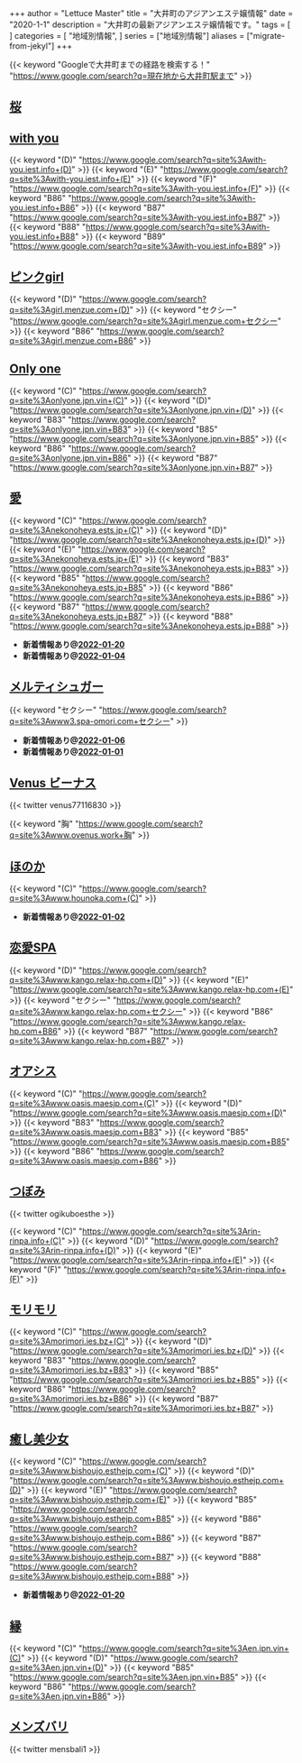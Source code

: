 +++
author = "Lettuce Master"
title = "大井町のアジアンエステ嬢情報"
date = "2020-1-1"
description = "大井町の最新アジアンエステ嬢情報です。"
tags = [
]
categories = [
    "地域別情報",
]
series = ["地域別情報"]
aliases = ["migrate-from-jekyl"]
+++

{{< keyword "Googleで大井町までの経路を検索する！" "https://www.google.com/search?q=現在地から大井町駅まで" >}}

## [桜](http://www.est-sakura.work/)


## [with you](http://with-you.iest.info/)
{{< keyword "(D)" "https://www.google.com/search?q=site%3Awith-you.iest.info+(D)" >}} {{< keyword "(E)" "https://www.google.com/search?q=site%3Awith-you.iest.info+(E)" >}} {{< keyword "(F)" "https://www.google.com/search?q=site%3Awith-you.iest.info+(F)" >}} {{< keyword "B86" "https://www.google.com/search?q=site%3Awith-you.iest.info+B86" >}} {{< keyword "B87" "https://www.google.com/search?q=site%3Awith-you.iest.info+B87" >}} {{< keyword "B88" "https://www.google.com/search?q=site%3Awith-you.iest.info+B88" >}} {{< keyword "B89" "https://www.google.com/search?q=site%3Awith-you.iest.info+B89" >}} 

## [ピンクgirl](http://girl.menzue.com/)
{{< keyword "(D)" "https://www.google.com/search?q=site%3Agirl.menzue.com+(D)" >}} {{< keyword "セクシー" "https://www.google.com/search?q=site%3Agirl.menzue.com+セクシー" >}} {{< keyword "B86" "https://www.google.com/search?q=site%3Agirl.menzue.com+B86" >}} 

## [Only one](http://onlyone.jpn.vin/)
{{< keyword "(C)" "https://www.google.com/search?q=site%3Aonlyone.jpn.vin+(C)" >}} {{< keyword "(D)" "https://www.google.com/search?q=site%3Aonlyone.jpn.vin+(D)" >}} {{< keyword "B83" "https://www.google.com/search?q=site%3Aonlyone.jpn.vin+B83" >}} {{< keyword "B85" "https://www.google.com/search?q=site%3Aonlyone.jpn.vin+B85" >}} {{< keyword "B86" "https://www.google.com/search?q=site%3Aonlyone.jpn.vin+B86" >}} {{< keyword "B87" "https://www.google.com/search?q=site%3Aonlyone.jpn.vin+B87" >}} 

## [愛](https://nekonoheya.ests.jp/)
{{< keyword "(C)" "https://www.google.com/search?q=site%3Anekonoheya.ests.jp+(C)" >}} {{< keyword "(D)" "https://www.google.com/search?q=site%3Anekonoheya.ests.jp+(D)" >}} {{< keyword "(E)" "https://www.google.com/search?q=site%3Anekonoheya.ests.jp+(E)" >}} {{< keyword "B83" "https://www.google.com/search?q=site%3Anekonoheya.ests.jp+B83" >}} {{< keyword "B85" "https://www.google.com/search?q=site%3Anekonoheya.ests.jp+B85" >}} {{< keyword "B86" "https://www.google.com/search?q=site%3Anekonoheya.ests.jp+B86" >}} {{< keyword "B87" "https://www.google.com/search?q=site%3Anekonoheya.ests.jp+B87" >}} {{< keyword "B88" "https://www.google.com/search?q=site%3Anekonoheya.ests.jp+B88" >}} 

- **新着情報あり@[2022-01-20](/post/2022-01-20)**
- **新着情報あり@[2022-01-04](/post/2022-01-04)**
## [メルティシュガー](http://www3.spa-omori.com/)
{{< keyword "セクシー" "https://www.google.com/search?q=site%3Awww3.spa-omori.com+セクシー" >}} 

- **新着情報あり@[2022-01-06](/post/2022-01-06)**
- **新着情報あり@[2022-01-01](/post/2022-01-01)**
## [Venus ビーナス](http://www.ovenus.work/)


{{< twitter venus77116830 >}}

{{< keyword "胸" "https://www.google.com/search?q=site%3Awww.ovenus.work+胸" >}} 

## [ほのか](http://www.hounoka.com/)
{{< keyword "(C)" "https://www.google.com/search?q=site%3Awww.hounoka.com+(C)" >}} 

- **新着情報あり@[2022-01-02](/post/2022-01-02)**
## [恋愛SPA](http://www.kango.relax-hp.com/)
{{< keyword "(D)" "https://www.google.com/search?q=site%3Awww.kango.relax-hp.com+(D)" >}} {{< keyword "(E)" "https://www.google.com/search?q=site%3Awww.kango.relax-hp.com+(E)" >}} {{< keyword "セクシー" "https://www.google.com/search?q=site%3Awww.kango.relax-hp.com+セクシー" >}} {{< keyword "B86" "https://www.google.com/search?q=site%3Awww.kango.relax-hp.com+B86" >}} {{< keyword "B87" "https://www.google.com/search?q=site%3Awww.kango.relax-hp.com+B87" >}} 

## [オアシス](http://www.oasis.maesjp.com/)
{{< keyword "(C)" "https://www.google.com/search?q=site%3Awww.oasis.maesjp.com+(C)" >}} {{< keyword "(D)" "https://www.google.com/search?q=site%3Awww.oasis.maesjp.com+(D)" >}} {{< keyword "B83" "https://www.google.com/search?q=site%3Awww.oasis.maesjp.com+B83" >}} {{< keyword "B85" "https://www.google.com/search?q=site%3Awww.oasis.maesjp.com+B85" >}} {{< keyword "B86" "https://www.google.com/search?q=site%3Awww.oasis.maesjp.com+B86" >}} 

## [つぼみ](http://rin-rinpa.info/)


{{< twitter ogikuboesthe >}}

{{< keyword "(C)" "https://www.google.com/search?q=site%3Arin-rinpa.info+(C)" >}} {{< keyword "(D)" "https://www.google.com/search?q=site%3Arin-rinpa.info+(D)" >}} {{< keyword "(E)" "https://www.google.com/search?q=site%3Arin-rinpa.info+(E)" >}} {{< keyword "(F)" "https://www.google.com/search?q=site%3Arin-rinpa.info+(F)" >}} 

## [モリモリ](https://morimori.ies.bz/)
{{< keyword "(C)" "https://www.google.com/search?q=site%3Amorimori.ies.bz+(C)" >}} {{< keyword "(D)" "https://www.google.com/search?q=site%3Amorimori.ies.bz+(D)" >}} {{< keyword "B83" "https://www.google.com/search?q=site%3Amorimori.ies.bz+B83" >}} {{< keyword "B85" "https://www.google.com/search?q=site%3Amorimori.ies.bz+B85" >}} {{< keyword "B86" "https://www.google.com/search?q=site%3Amorimori.ies.bz+B86" >}} {{< keyword "B87" "https://www.google.com/search?q=site%3Amorimori.ies.bz+B87" >}} 

## [癒し美少女](http://www.bishoujo.esthejp.com/)
{{< keyword "(C)" "https://www.google.com/search?q=site%3Awww.bishoujo.esthejp.com+(C)" >}} {{< keyword "(D)" "https://www.google.com/search?q=site%3Awww.bishoujo.esthejp.com+(D)" >}} {{< keyword "(E)" "https://www.google.com/search?q=site%3Awww.bishoujo.esthejp.com+(E)" >}} {{< keyword "B85" "https://www.google.com/search?q=site%3Awww.bishoujo.esthejp.com+B85" >}} {{< keyword "B86" "https://www.google.com/search?q=site%3Awww.bishoujo.esthejp.com+B86" >}} {{< keyword "B87" "https://www.google.com/search?q=site%3Awww.bishoujo.esthejp.com+B87" >}} {{< keyword "B88" "https://www.google.com/search?q=site%3Awww.bishoujo.esthejp.com+B88" >}} 

- **新着情報あり@[2022-01-20](/post/2022-01-20)**
## [縁](https://en.jpn.vin/)
{{< keyword "(C)" "https://www.google.com/search?q=site%3Aen.jpn.vin+(C)" >}} {{< keyword "(D)" "https://www.google.com/search?q=site%3Aen.jpn.vin+(D)" >}} {{< keyword "B85" "https://www.google.com/search?q=site%3Aen.jpn.vin+B85" >}} {{< keyword "B86" "https://www.google.com/search?q=site%3Aen.jpn.vin+B86" >}} 

## [メンズバリ](http://mensbali.net/)


{{< twitter mensbali1 >}}



